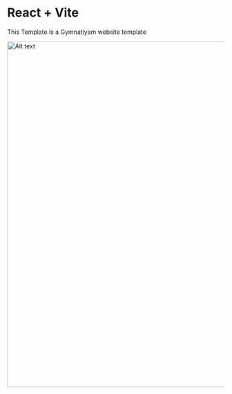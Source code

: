 # React + Vite

This Template is a Gymnatiyam website template 

<img src="https://blogger.googleusercontent.com/img/b/R29vZ2xl/AVvXsEgzBNHrIOSf2Al5sxUEdOThNA051rbk5YKnVue9cs8ALyHPAV-jW5tyq3b8J3npRLWz7_Y_nD2LWLQrUtoo2IebIc2cPHQxDxVsFcGKtmFel4QB7n7slchNt5JmkTa-lt4T_8pSYGEfkTqGti9f2sJH-zSCsicLJ6CDsShWFk-p2TyqSXf2bAHivWic/s320/screencapture-gymnatiam-netlify-app-2023-12-16-01_38_25.png"  width="800" alt="Alt text" title="Optional title">

